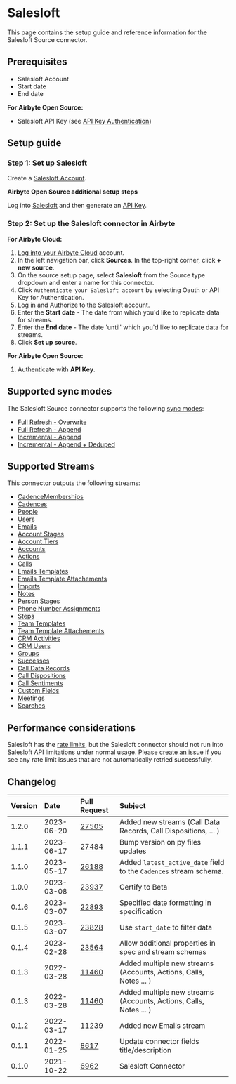 # Salesloft

This page contains the setup guide and reference information for the Salesloft Source connector.

## Prerequisites

- Salesloft Account
- Start date
- End date

<!-- env:oss -->

**For Airbyte Open Source:**

- Salesloft API Key (see
[API Key Authentication](https://developers.salesloft.com/api.html#!/Topic/apikey))
<!-- /env:oss -->

## Setup guide

### Step 1: Set up Salesloft

Create a [Salesloft Account](https://salesloft.com).

<!-- env:oss -->

**Airbyte Open Source additional setup steps**

Log into [Salesloft](https://salesloft.com) and then generate an
[API Key](https://developers.salesloft.com/api.html#!/Topic/apikey).

<!-- /env:oss -->

<!-- env:cloud -->

### Step 2: Set up the Salesloft connector in Airbyte

**For Airbyte Cloud:**

1. [Log into your Airbyte Cloud](https://cloud.airbyte.com/workspaces) account.
2. In the left navigation bar, click **Sources**. In the top-right corner, click **+ new source**.
3. On the source setup page, select **Salesloft** from the Source type dropdown and enter a name for
   this connector.
4. Click `Authenticate your Salesloft account` by selecting Oauth or API Key for Authentication.
5. Log in and Authorize to the Salesloft account.
6. Enter the **Start date** - The date from which you'd like to replicate data for streams.
7. Enter the **End date** - The date 'until' which you'd like to replicate data for streams.
8. Click **Set up source**.

<!-- /env:cloud -->

<!-- env:oss -->

**For Airbyte Open Source:**

1. Authenticate with **API Key**.
<!-- /env:oss -->

## Supported sync modes

The Salesloft Source connector supports the following
[ sync modes](https://docs.airbyte.com/cloud/core-concepts#connection-sync-modes):

- [Full Refresh - Overwrite](https://docs.airbyte.com/understanding-airbyte/connections/full-refresh-overwrite/)
- [Full Refresh - Append](https://docs.airbyte.com/understanding-airbyte/connections/full-refresh-append)
- [Incremental - Append](https://docs.airbyte.com/understanding-airbyte/connections/incremental-append)
- [Incremental - Append + Deduped](https://docs.airbyte.com/understanding-airbyte/connections/incremental-append-deduped)

## Supported Streams

This connector outputs the following streams:

- [CadenceMemberships](https://developers.salesloft.com/api.html#!/Cadence_Memberships/get_v2_cadence_memberships_json)
- [Cadences](https://developers.salesloft.com/api.html#!/Cadences/get_v2_cadences_json)
- [People](https://developers.salesloft.com/api.html#!/People/get_v2_people_json)
- [Users](https://developers.salesloft.com/api.html#!/Users/get_v2_users_json)
- [Emails](https://developers.salesloft.com/api.html#!/Emails/get_v2_activities_emails_json)
- [Account Stages](https://developers.salesloft.com/api.html#!/Account_Stages/get_v2_account_stages_json)
- [Account Tiers](https://developers.salesloft.com/api.html#!/Account_Tiers/get_v2_account_tiers_json)
- [Accounts](https://developers.salesloft.com/api.html#!/Accounts/get_v2_accounts_json)
- [Actions](https://developers.salesloft.com/api.html#!/Actions/get_v2_actions_json)
- [Calls](https://developers.salesloft.com/api.html#!/Calls/get_v2_activities_calls_json)
- [Emails Templates](https://developers.salesloft.com/api.html#!/Email_Templates/get_v2_email_templates_json)
- [Emails Template Attachements](https://developers.salesloft.com/api.html#!/Email_Template_Attachments/get_v2_email_template_attachments_json)
- [Imports](https://developers.salesloft.com/api.html#!/Imports/get_v2_imports_json)
- [Notes](https://developers.salesloft.com/api.html#!/Notes/get_v2_notes_json)
- [Person Stages](https://developers.salesloft.com/api.html#!/Person_Stages/get_v2_person_stages_json)
- [Phone Number Assignments](https://developers.salesloft.com/api.html#!/Phone_Number_Assignments/get_v2_phone_number_assignments_json)
- [Steps](https://developers.salesloft.com/api.html#!/Steps/get_v2_steps_json)
- [Team Templates](https://developers.salesloft.com/api.html#!/Team_Templates/get_v2_team_templates_json)
- [Team Template Attachements](https://developers.salesloft.com/api.html#!/Team_Template_Attachments/get_v2_team_template_attachments_json)
- [CRM Activities](https://developers.salesloft.com/api.html#!/CRM_Activities/get_v2_crm_activities_json)
- [CRM Users](https://developers.salesloft.com/api.html#!/Crm_Users/get_v2_crm_users_json)
- [Groups](https://developers.salesloft.com/api.html#!/Groups/get_v2_groups_json)
- [Successes](https://developers.salesloft.com/api.html#!/Successes/get_v2_successes_json)
- [Call Data Records](https://developers.salesloft.com/api.html#!/Call_Data_Records/get_v2_call_data_records_json)
- [Call Dispositions](https://developers.salesloft.com/api.html#!/Call_Dispositions/get_v2_call_dispositions_json)
- [Call Sentiments](https://developers.salesloft.com/api.html#!/Call_Sentiments/get_v2_call_sentiments_json)
- [Custom Fields](https://developers.salesloft.com/api.html#!/Custom_Fields/get_v2_custom_fields_json)
- [Meetings](https://developers.salesloft.com/api.html#!/Meetings/get_v2_meetings_json)
- [Searches](https://developers.salesloft.com/api.html#!/Searches/post_v2_searches_json)

## Performance considerations

Salesloft has the [rate limits](hhttps://developers.salesloft.com/api.html#!/Topic/RateLimiting),
but the Salesloft connector should not run into Salesloft API limitations under normal usage. Please
[create an issue](https://github.com/airbytehq/airbyte/issues) if you see any rate limit issues that
are not automatically retried successfully.

## Changelog

| Version | Date       | Pull Request                                             | Subject                                                           |
| :------ | :--------- | :------------------------------------------------------- | :---------------------------------------------------------------- |
| 1.2.0   | 2023-06-20 | [27505](https://github.com/airbytehq/airbyte/pull/27505) | Added new streams (Call Data Records, Call Dispositions, ... )    |
| 1.1.1   | 2023-06-17 | [27484](https://github.com/airbytehq/airbyte/pull/27484) | Bump version on py files updates                                  |
| 1.1.0   | 2023-05-17 | [26188](https://github.com/airbytehq/airbyte/pull/26188) | Added `latest_active_date` field to the `Cadences` stream schema. |
| 1.0.0   | 2023-03-08 | [23937](https://github.com/airbytehq/airbyte/pull/23937) | Certify to Beta                                                   |
| 0.1.6   | 2023-03-07 | [22893](https://github.com/airbytehq/airbyte/pull/22893) | Specified date formatting in specification                        |
| 0.1.5   | 2023-03-07 | [23828](https://github.com/airbytehq/airbyte/pull/23828) | Use `start_date` to filter data                                   |
| 0.1.4   | 2023-02-28 | [23564](https://github.com/airbytehq/airbyte/pull/23564) | Allow additional properties in spec and stream schemas            |
| 0.1.3   | 2022-03-28 | [11460](https://github.com/airbytehq/airbyte/pull/11460) | Added multiple new streams (Accounts, Actions, Calls, Notes ... ) |
| 0.1.3   | 2022-03-28 | [11460](https://github.com/airbytehq/airbyte/pull/11460) | Added multiple new streams (Accounts, Actions, Calls, Notes ... ) |
| 0.1.2   | 2022-03-17 | [11239](https://github.com/airbytehq/airbyte/pull/11239) | Added new Emails stream                                           |
| 0.1.1   | 2022-01-25 | [8617](https://github.com/airbytehq/airbyte/pull/8617)   | Update connector fields title/description                         |
| 0.1.0   | 2021-10-22 | [6962](https://github.com/airbytehq/airbyte/pull/6962)   | Salesloft Connector                                               |
